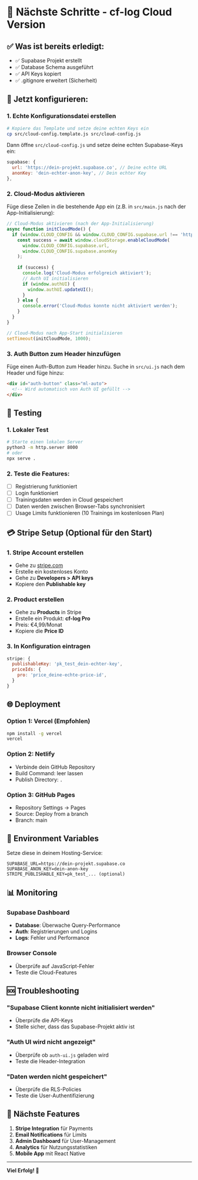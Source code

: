 # 🚀 Nächste Schritte - cf-log Cloud Version

## ✅ Was ist bereits erledigt:
- ✅ Supabase Projekt erstellt
- ✅ Database Schema ausgeführt
- ✅ API Keys kopiert
- ✅ .gitignore erweitert (Sicherheit)

## 🔧 Jetzt konfigurieren:

### 1. Echte Konfigurationsdatei erstellen

```bash
# Kopiere das Template und setze deine echten Keys ein
cp src/cloud-config.template.js src/cloud-config.js
```

Dann öffne `src/cloud-config.js` und setze deine echten Supabase-Keys ein:

```javascript
supabase: {
  url: 'https://dein-projekt.supabase.co', // Deine echte URL
  anonKey: 'dein-echter-anon-key', // Dein echter Key
},
```

### 2. Cloud-Modus aktivieren

Füge diese Zeilen in die bestehende App ein (z.B. in `src/main.js` nach der App-Initialisierung):

```javascript
// Cloud-Modus aktivieren (nach der App-Initialisierung)
async function initCloudMode() {
  if (window.CLOUD_CONFIG && window.CLOUD_CONFIG.supabase.url !== 'https://your-project.supabase.co') {
    const success = await window.cloudStorage.enableCloudMode(
      window.CLOUD_CONFIG.supabase.url,
      window.CLOUD_CONFIG.supabase.anonKey
    );
    
    if (success) {
      console.log('Cloud-Modus erfolgreich aktiviert');
      // Auth UI initialisieren
      if (window.authUI) {
        window.authUI.updateUI();
      }
    } else {
      console.error('Cloud-Modus konnte nicht aktiviert werden');
    }
  }
}

// Cloud-Modus nach App-Start initialisieren
setTimeout(initCloudMode, 1000);
```

### 3. Auth Button zum Header hinzufügen

Füge einen Auth-Button zum Header hinzu. Suche in `src/ui.js` nach dem Header und füge hinzu:

```html
<div id="auth-button" class="ml-auto">
  <!-- Wird automatisch von Auth UI gefüllt -->
</div>
```

## 🧪 Testing

### 1. Lokaler Test
```bash
# Starte einen lokalen Server
python3 -m http.server 8000
# oder
npx serve .
```

### 2. Teste die Features:
- [ ] Registrierung funktioniert
- [ ] Login funktioniert
- [ ] Trainingsdaten werden in Cloud gespeichert
- [ ] Daten werden zwischen Browser-Tabs synchronisiert
- [ ] Usage Limits funktionieren (10 Trainings im kostenlosen Plan)

## 💳 Stripe Setup (Optional für den Start)

### 1. Stripe Account erstellen
- Gehe zu [stripe.com](https://stripe.com)
- Erstelle ein kostenloses Konto
- Gehe zu **Developers > API keys**
- Kopiere den **Publishable key**

### 2. Product erstellen
- Gehe zu **Products** in Stripe
- Erstelle ein Produkt: **cf-log Pro**
- Preis: €4,99/Monat
- Kopiere die **Price ID**

### 3. In Konfiguration eintragen
```javascript
stripe: {
  publishableKey: 'pk_test_dein-echter-key',
  priceIds: {
    pro: 'price_deine-echte-price-id',
  }
}
```

## 🌐 Deployment

### Option 1: Vercel (Empfohlen)
```bash
npm install -g vercel
vercel
```

### Option 2: Netlify
- Verbinde dein GitHub Repository
- Build Command: leer lassen
- Publish Directory: `.`

### Option 3: GitHub Pages
- Repository Settings → Pages
- Source: Deploy from a branch
- Branch: main

## 🔐 Environment Variables

Setze diese in deinem Hosting-Service:

```
SUPABASE_URL=https://dein-projekt.supabase.co
SUPABASE_ANON_KEY=dein-anon-key
STRIPE_PUBLISHABLE_KEY=pk_test_... (optional)
```

## 📊 Monitoring

### Supabase Dashboard
- **Database**: Überwache Query-Performance
- **Auth**: Registrierungen und Logins
- **Logs**: Fehler und Performance

### Browser Console
- Überprüfe auf JavaScript-Fehler
- Teste die Cloud-Features

## 🆘 Troubleshooting

### "Supabase Client konnte nicht initialisiert werden"
- Überprüfe die API-Keys
- Stelle sicher, dass das Supabase-Projekt aktiv ist

### "Auth UI wird nicht angezeigt"
- Überprüfe ob `auth-ui.js` geladen wird
- Teste die Header-Integration

### "Daten werden nicht gespeichert"
- Überprüfe die RLS-Policies
- Teste die User-Authentifizierung

## 🎯 Nächste Features

1. **Stripe Integration** für Payments
2. **Email Notifications** für Limits
3. **Admin Dashboard** für User-Management
4. **Analytics** für Nutzungsstatistiken
5. **Mobile App** mit React Native

---

**Viel Erfolg! 🚀**
